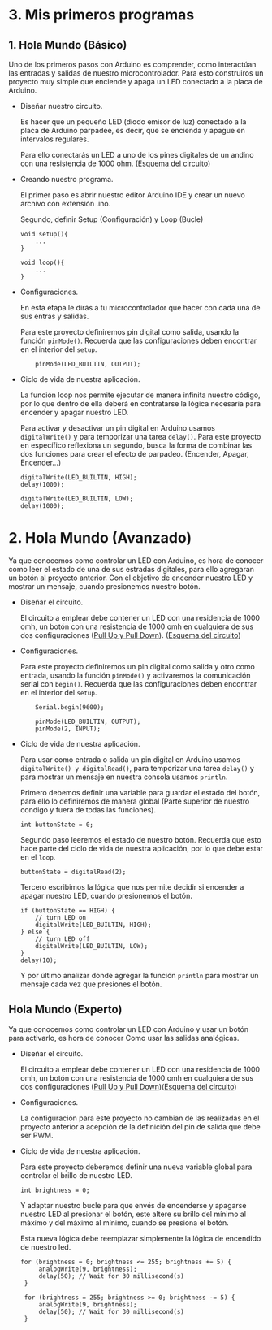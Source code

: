 # 3. Mis primeros programas 

## 1. Hola Mundo (Básico)

Uno de los primeros pasos con Arduino es comprender, como interactúan las entradas y salidas de nuestro microcontrolador. Para esto construiros un proyecto muy simple que enciende y apaga un LED conectado a la placa de Arduino. 

- Diseñar nuestro circuito.

    Es hacer que un pequeño LED (diodo emisor de luz) conectado a la placa de Arduino parpadee, es decir, que se encienda y apague en intervalos regulares.

    Para ello conectarás un LED a uno de los pines digitales de un andino con una resistencia de 1000 ohm. ([Esquema del circuito](https://www.tinkercad.com/things/biiOq5rp1ol?sharecode=nGda1yS8YBr-QEH9FFotG9IEl6kvTM-I1hzRE0aPqHk))

- Creando nuestro programa.

    El primer paso es abrir nuestro editor Arduino IDE y crear un nuevo archivo con extensión .ino.

    Segundo, definir Setup (Configuración) y Loop (Bucle)

    ```
    void setup(){
        ...
    }

    void loop(){
        ...
    }
    ```

- Configuraciones.

    En esta etapa le dirás a tu microcontrolador que hacer con cada una de sus entras y salidas.

    Para este proyecto definiremos pin digital como salida, usando la función `pinMode()`. Recuerda que las configuraciones deben encontrar en el interior del `setup`.  

    ```
        pinMode(LED_BUILTIN, OUTPUT);
    ```

- Ciclo de vida de nuestra aplicación.

    La función loop nos permite ejecutar de manera infinita nuestro código, por lo que dentro de ella deberá en contratarse la lógica necesaria para encender y apagar nuestro LED.

    Para activar y desactivar un pin digital en Arduino usamos `digitalWrite()` y para temporizar una tarea `delay()`. Para este proyecto en específico reflexiona un segundo, busca la forma de combinar las dos funciones para crear el efecto de parpadeo. (Encender, Apagar, Encender...)

    ```
    digitalWrite(LED_BUILTIN, HIGH);
    delay(1000);

    digitalWrite(LED_BUILTIN, LOW);
    delay(1000);
    ```

# 2. Hola Mundo (Avanzado) 

Ya que conocemos como controlar un LED con Arduino, es hora de conocer como leer el estado de una de sus estradas digitales, para ello agregaran un botón al proyecto anterior. Con el objetivo de encender nuestro LED y mostrar un mensaje, cuando presionemos nuestro botón.

- Diseñar el circuito.

    El circuito a emplear debe contener un LED con una residencia de 1000 omh, un botón con una resistencia de 1000 omh en cualquiera de sus dos configuraciones ([Pull Up y Pull Down](https://programarfacil.com/blog/arduino-blog/resistencia-pull-up-y-pull-down/)). ([Esquema del circuito](https://www.tinkercad.com/things/9XWyWrFgkkV?sharecode=Ka9XmmV3m_KzQQjAy5YmmUiR6ohsYwO3UxPosGOeJ8s))

- Configuraciones.

    Para este proyecto definiremos un pin digital como salida y otro como entrada, usando la función `pinMode()` y activaremos la comunicación serial con `begin()`. Recuerda que las configuraciones deben encontrar en el interior del `setup`.  

    ```
        Serial.begin(9600);

        pinMode(LED_BUILTIN, OUTPUT);
        pinMode(2, INPUT);
    ```

- Ciclo de vida de nuestra aplicación.

    Para usar como entrada o salida un pin digital en Arduino usamos `digitalWrite() y digitalRead()`, para temporizar una tarea `delay()` y para mostrar un mensaje en nuestra consola usamos `println`.

    Primero debemos definir una variable para guardar el estado del botón, para ello lo definiremos de manera global (Parte superior de nuestro condigo y fuera de todas las funciones).

    ```
    int buttonState = 0;
    ```

    Segundo paso leeremos el estado de nuestro botón. Recuerda que esto hace parte del ciclo de vida de nuestra aplicación, por lo que debe estar en el `loop`.

    ```
    buttonState = digitalRead(2);
    ```

    Tercero escribimos la lógica que nos permite decidir si encender a apagar nuestro LED, cuando presionemos el botón. 

    ```
    if (buttonState == HIGH) {
        // turn LED on
        digitalWrite(LED_BUILTIN, HIGH);
  } else {
        // turn LED off
        digitalWrite(LED_BUILTIN, LOW);
  }
    delay(10);
    ```

    Y por último analizar donde agregar la función `println` para mostrar un mensaje cada vez que presiones el botón.

## Hola Mundo (Experto)

Ya que conocemos como controlar un LED con Arduino y usar un botón para activarlo, es hora de conocer Como usar las salidas analógicas.

- Diseñar el circuito.

    El circuito a emplear debe contener un LED con una residencia de 1000 omh, un botón con una resistencia de 1000 omh en cualquiera de sus dos configuraciones ([Pull Up y Pull Down](https://programarfacil.com/blog/arduino-blog/resistencia-pull-up-y-pull-down/))([Esquema del circuito](https://www.tinkercad.com/things/cGuROltb4rT?sharecode=J1lEpTN9lD9VCD8rz8h7MN-YtgWe6NwTfsCsBsa9-W8))

- Configuraciones.

    La configuración para este proyecto no cambian de las realizadas en el proyecto anterior a acepción de la definición del pin de salida que debe ser PWM. 

- Ciclo de vida de nuestra aplicación.

    Para este proyecto deberemos definir una nueva variable global para controlar el brillo de nuestro LED.

    ```
    int brightness = 0;
    ```

   Y adaptar nuestro bucle para que envés de encenderse y apagarse nuestro LED al presionar el botón, este altere su brillo del mínimo al máximo y del máximo al mínimo, cuando se presiona el botón. 

   Esta nueva lógica debe reemplazar simplemente la lógica de encendido de nuestro led. 

   ```
   for (brightness = 0; brightness <= 255; brightness += 5) {
        analogWrite(9, brightness);
        delay(50); // Wait for 30 millisecond(s)
    }
    
    for (brightness = 255; brightness >= 0; brightness -= 5) {
        analogWrite(9, brightness);
        delay(50); // Wait for 30 millisecond(s)
    }
   ```